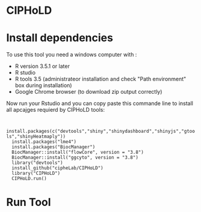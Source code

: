 # CIPHoLD
<h1> Install dependencies </h1>
To use this tool you need a windows computer with :
<ul>
  <li>R version 3.5.1 or later </li>
  <li>R studio </li>
  <li>R tools 3.5 (administrateor installation and check "Path environment" box during installation)</li>
  <li>Google Chrome browser (to download zip output correctly)</li>
</ul>
<p>Now run your Rstudio and you can copy paste this commande line to install all apcajges requierd by CIPHoLD tools: </p>

<code>
  install.packages(c("devtools","shiny","shinydashboard","shinyjs","gtools","shinyHeatmaply"))
  install.packages("lme4")
  install.packages("BiocManager")
  BiocManager::install("flowCore", version = "3.8")
  BiocManager::install("ggcyto", version = "3.8")
  library("devtools")
  install_github("cipheLab/CIPHoLD")
  library("CIPHoLD")
  CIPHoLD.run()
</code>

<h1> Run Tool </h1>
